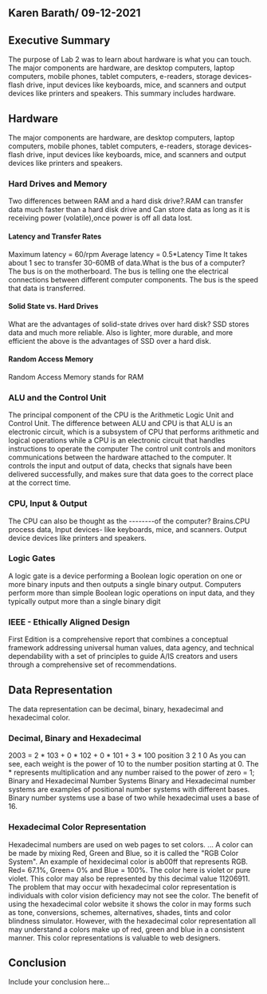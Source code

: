 ## Karen Barath/ 09-12-2021


## Executive Summary 
The purpose of Lab 2 was to learn about hardware is what you can touch. The major components are hardware, are desktop computers, laptop computers, mobile phones, tablet computers, e-readers, storage devices-flash drive, input devices like keyboards, mice, and scanners and output devices like printers and speakers. This summary includes hardware. 

## Hardware
The major components are hardware, are desktop computers, laptop computers, mobile phones, tablet computers, e-readers, storage devices-flash drive, input devices like keyboards, mice, and scanners and output devices like printers and speakers.

### Hard Drives and Memory 
Two differences between RAM and a hard disk drive?.RAM can transfer data much faster than a hard disk drive and Can store data as long as it is receiving power (volatile),once power is off all data lost.

#### Latency and Transfer Rates
Maximum latency = 60/rpm Average latency = 0.5*Latency Time	It takes about 1 sec to transfer 30-60MB of data.What is the bus of a computer? The bus is on the motherboard. The bus is telling one the electrical connections between different computer components. The bus is the speed that data is transferred.

#### Solid State vs. Hard Drives
What are the advantages of solid-state drives over hard disk? SSD stores data and much more reliable. Also is lighter, more durable, and more efficient the above is the advantages of SSD over a hard disk.

#### Random Access Memory
 Random Access Memory stands for RAM
 
### ALU and the Control Unit
The principal component of the CPU is the Arithmetic Logic Unit and Control Unit. The difference between ALU and CPU is that ALU is an electronic circuit, which is a subsystem of CPU that performs arithmetic and logical operations while a CPU is an electronic circuit that handles instructions to operate the computer The control unit controls and monitors communications between the hardware attached to the computer. It controls the input and output of data, checks that signals have been delivered successfully, and makes sure that data goes to the correct place at the correct time.

### CPU, Input & Output
The CPU can also be thought as the --------of the computer? Brains.CPU process data, Input devices- like keyboards, mice, and scanners. Output device devices like printers and speakers.

### Logic Gates 
A logic gate is a device performing a Boolean logic operation on one or more binary inputs and then outputs a single binary output. Computers perform more than simple Boolean logic operations on input data, and they typically output more than a single binary digit

### IEEE - Ethically Aligned Design
First Edition is a comprehensive report that combines a conceptual framework addressing universal human values, data agency, and technical dependability with a set of principles to guide A/IS creators and users through a comprehensive set of recommendations.

## Data Representation
The data representation can be decimal, binary, hexadecimal and hexadecimal color.

### Decimal, Binary and Hexadecimal
2003 = 2 * 103 + 0 * 102 + 0 * 101 + 3 * 100 position 3 2 1 0 As you can see, each weight is the power of 10 to the number position starting at 0. The * represents multiplication and any number raised to the power of zero = 1; Binary and Hexadecimal Number Systems Binary and Hexadecimal number systems are examples of positional number systems with different bases. Binary number systems use a base of two while hexadecimal uses a base of 16.

### Hexadecimal Color Representation
Hexadecimal numbers are used on web pages to set colors. ... A color can be made by mixing Red, Green and Blue, so it is called the "RGB Color System". An example of hexidecimal color is ab00ff that represents RGB. Red= 67.1%, Green= 0% and Blue = 100%. The color here is violet or pure violet. This color may also be represented by this decimal value
11206911. The problem that may occur with hexadecimal color representation is individuals with color vision deficiency may not see the color. The benefit of using the hexadecimal color website it shows the color in may forms such as tone, conversions, schemes, alternatives, shades, tints and color blindness simulator. However, with the hexadecimal color representation all may understand a colors make up of red, green and blue in a consistent manner. This color representations is valuable to web designers.

## Conclusion
Include your conclusion here...
